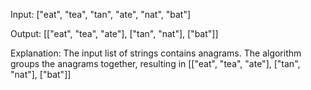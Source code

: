 
Input: ["eat", "tea", "tan", "ate", "nat", "bat"]



Output: [["eat", "tea", "ate"], ["tan", "nat"], ["bat"]]



Explanation: The input list of strings contains anagrams. The algorithm groups the anagrams together, resulting in [["eat", "tea", "ate"], ["tan", "nat"], ["bat"]]
